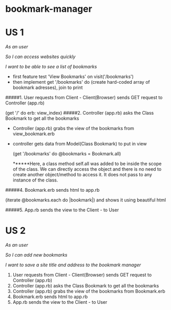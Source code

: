 # bookmark-manager

# US 1
_As an user_

_So I can access websites quickly_

_I want to be able to see a list of bookmarks_
* first feature test 'View Bookmarks' on visit('/bookmarks')
* then implement get '/bookmarks' do (create hard-coded array of bookmark adresses), join to print


#####1. User requests from Client - Client(Browser) sends GET request to Controller (app.rb) 

   (get '/' do erb: view_index)
#####2. Controller (app.rb) asks the Class Bookmark to get all the bookmarks

* Controller (app.rb) grabs the view of the bookmarks from view_bookmark.erb 
 
* controller gets data from Model(Class Bookmark) to put in view

   (get '/bookmarks' do @bookmarks = Bookmark.all) 
   
   ******Here, a class method self.all was added to be inside the scope of the class.
   We can directly access the object and there is no need to create another object/method to access it. 
   It does not pass to any instance of the class.
   
#####4. Bookmark.erb sends html to app.rb 

   (iterate @bookmarks.each do |bookmark|) and shows it using beautiful html

#####5. App.rb sends the view to the Client - to User



# US 2

_As an user_

_So I can add new bookmarks_

_I want to save a site title and address to the bookmark manager_

 1. User requests from Client - Client(Browser) sends GET request to Controller (app.rb)
 2. Controller (app.rb) asks the Class Bookmark to get all the bookmarks
 3. Controller (app.rb) grabs the view of the bookmarks from Bookmark.erb
 4. Bookmark.erb sends html to app.rb
 5. App.rb sends the view to the Client - to User